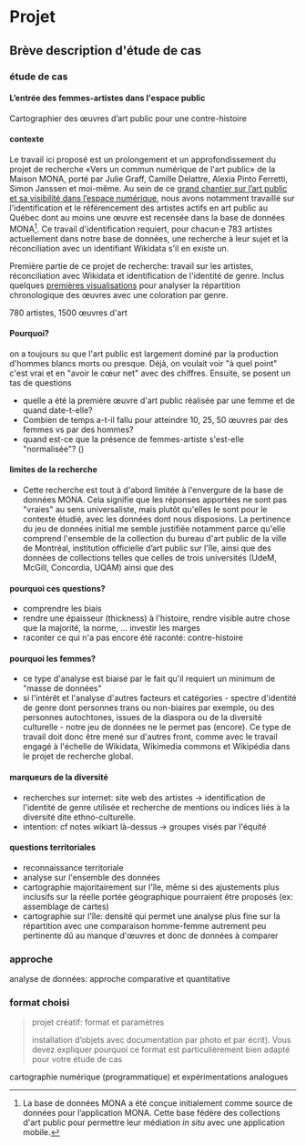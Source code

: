 # Projet



## Brève description d'étude de cas

### étude de cas

#### L’entrée des femmes-artistes dans l'espace public

Cartographier des œuvres d’art public pour une contre-histoire 



#### contexte

Le travail ici proposé est un prolongement et un approfondissement du projet de recherche «Vers un commun numérique de l'art public» de la Maison MONA, porté par Julie Graff, Camille Delattre, Alexia Pinto Ferretti, Simon Janssen et moi-même. Au sein de ce [grand chantier sur l’art public et sa visibilité dans l’espace numérique](https://www.wikidata.org/wiki/Wikidata:WikiProject_Maison_MONA_/_Vers_un_commun_num%C3%A9rique_de_l%27art_public), nous avons notamment travaillé sur l'identification et le référencement des artistes actifs en art public au Québec dont au moins une œuvre est recensée dans la base de données MONA[^1]. Ce travail d'identification requiert, pour chacun·e 783 artistes actuellement dans notre base de données, une recherche à leur sujet et la réconciliation avec un identifiant Wikidata s'il en existe un.

Première partie de ce projet de recherche: travail sur les artistes, réconciliation avec Wikidata et identification de l'identité de genre. Inclus quelques [premières visualisations](https://observablehq.com/@maison-mona/analyse-resultats-reconciliation-wikidata) pour analyser la répartition chronologique des œuvres avec une coloration par genre.

780 artistes, 1500 œuvres d'art

#### Pourquoi?

on a toujours su que l'art public est largement dominé par la production d'hommes blancs morts ou presque. Déjà, on voulait voir "à quel point" c'est vrai et en "avoir le cœur net" avec des chiffres. Ensuite, se posent un tas de questions 

- quelle a été la première œuvre d'art public réalisée par une femme et de quand date-t-elle? 
- Combien de temps a-t-il fallu pour atteindre 10, 25, 50 œuvres par des femmes vs par des hommes?
- quand est-ce que la présence de femmes-artiste s'est-elle "normalisée"? ()

#### limites de la recherche

- Cette recherche est tout à d'abord limitée à l'envergure de la base de données MONA. Cela signifie que les réponses apportées ne sont pas "vraies" au sens universaliste, mais plutôt qu'elles le sont pour le contexte étudié, avec les données dont nous disposions. La pertinence du jeu de données initial me semble justifiée notamment parce qu'elle comprend l'ensemble de la collection du bureau d'art public de la ville de Montréal, institution officielle d’art public sur l'île, ainsi que des données de collections telles que celles de trois universités (UdeM, McGill, Concordia, UQAM) ainsi que des

#### pourquoi ces questions? 

- comprendre les biais
- rendre une épaisseur (thickness) à l'histoire, rendre visible autre chose que la majorité, la norme, ... investir les marges
- raconter ce qui n'a pas encore été raconté: contre-histoire 



#### pourquoi les femmes? 

- ce type d'analyse est biaisé par le fait qu'il requiert un minimum de "masse de données"
- si l'intérêt et l'analyse d'autres facteurs et catégories - spectre d'identité de genre dont personnes trans ou non-biaires par exemple, ou des personnes autochtones, issues de la diaspora ou de la diversité culturelle - notre jeu de données ne le permet pas (encore). Ce type de travail doit donc être mené sur d'autres front, comme avec le travail engagé à l'échelle de Wikidata, Wikimedia commons et Wikipédia dans le projet de recherche global.

#### marqueurs de la diversité

- recherches sur internet: site web des artistes → identification de l'identité de genre utilisée et recherche de mentions ou indices liés à la diversité dite ethno-culturelle.
- intention: cf notes wikiart là-dessus → groupes visés par l'équité

#### questions territoriales

- reconnaissance territoriale
- analyse sur l'ensemble des données
- cartographie majoritairement sur l'île, même si des ajustements plus inclusifs sur la réelle portée géographique pourraient être proposés (ex: assemblage de cartes)
- cartographie sur l'île: densité qui permet une analyse plus fine sur la répartition avec une comparaison homme-femme autrement peu pertinente dû au manque d'œuvres et donc de données à comparer







[^1]: La base de données MONA a été conçue initialement comme source de données pour l’application MONA. Cette base fédère des collections d'art public pour permettre leur médiation *in situ* avec une application mobile.



### approche

analyse de données: approche comparative et quantitative







### format choisi

>  projet créatif: format et paramètres
>
>  installation d’objets avec documentation par photo et par écrit). Vous devez  expliquer pourquoi ce format est particulièrement bien adapté pour votre étude de cas

cartographie numérique (programmatique) et expérimentations analogues

